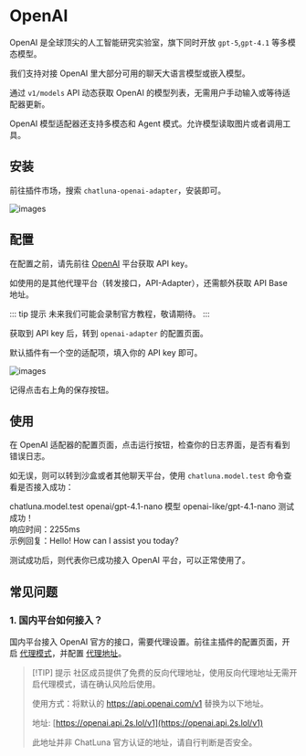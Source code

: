 # OpenAI

OpenAI 是全球顶尖的人工智能研究实验室，旗下同时开放 `gpt-5`,`gpt-4.1` 等多模态模型。

我们支持对接 OpenAI 里大部分可用的聊天大语言模型或嵌入模型。

通过 `v1/models` API 动态获取 OpenAI 的模型列表，无需用户手动输入或等待适配器更新。

OpenAI 模型适配器还支持多模态和 Agent 模式。允许模型读取图片或者调用工具。

## 安装

前往插件市场，搜索 `chatluna-openai-adapter`，安装即可。

![images](../../public/images/plugin_market_openai.png)

## 配置

在配置之前，请先前往 [OpenAI](https://platform.openai.com/account/api-keys) 平台获取 API key。

如使用的是其他代理平台（转发接口，API-Adapter），还需额外获取 API Base 地址。

::: tip 提示
未来我们可能会录制官方教程，敬请期待。
:::

获取到 API key 后，转到 `openai-adapter` 的配置页面。

默认插件有一个空的适配项，填入你的 API key 即可。

![images](../../public/images/plugin_openai_adapter_1.png)

记得点击右上角的保存按钮。

## 使用

在 OpenAI 适配器的配置页面，点击运行按钮，检查你的日志界面，是否有看到错误日志。

如无误，则可以转到沙盒或者其他聊天平台，使用 `chatluna.model.test` 命令查看是否接入成功：

<chat-panel>
  <chat-message nickname="User">chatluna.model.test openai/gpt-4.1-nano</chat-message>
  <chat-message nickname="Bot">模型 openai-like/gpt-4.1-nano 测试成功！<br/>
响应时间：2255ms<br/>
示例回复：Hello! How can I assist you today?<br/>
  </chat-message>
</chat-panel>  

测试成功后，则代表你已成功接入 OpenAI 平台，可以正常使用了。

## 常见问题

### 1. 国内平台如何接入？

国内平台接入 OpenAI 官方的接口，需要代理设置。前往主插件的配置页面，开启 [代理模式](../useful-configurations.md/#isproxy)，并配置 [代理地址](../useful-configurations.md#proxyaddress)。

> [!TIP] 提示
> 社区成员提供了免费的反向代理地址，使用反向代理地址无需开启代理模式，请在确认风险后使用。
>
> 使用方式：将默认的 https://api.openai.com/v1 替换为以下地址。
>
> 地址: [https://openai.api.2s.lol/v1](https://openai.api.2s.lol/v1)
>
> 此地址并非 ChatLuna 官方认证的地址，请自行判断是否安全。
